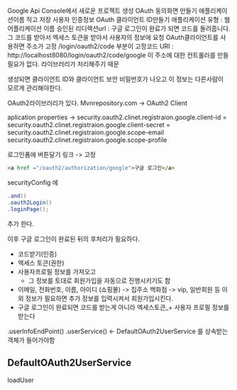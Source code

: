 ## 
Google Api Console에서 새로운 프로젝트 생성
OAuth 동의화면
만들기
애플리케이션이름 적고 저장
사용자 인증정보
OAuth 클라이언트 ID만들기
	애플리케이션 유형 : 웹 어플리케이션
	이름
	승인된 리디렉션url : 구글 로그인이 완료가 되면 코드를 돌려줍니다. 그 코드를 받아서 엑세스 토큰을 받아서 사용자의 정보에 요청
	OAuth클라이언트를 사용하면 주소가 고정
	/login/oauth2/code 부분이 고정코드
	URI : http://localhost8080/login/oauth2/code/google
	이 주소에 대한 컨트롤러를 만들 필요가 없다. 라이브러리가 처리해주기 때문
	
생성되면 클라이언트 ID와 클라이언트 보안 비밀번호가 나오고 이 정보는 다른사람이 모르게 관리해야한다.

OAuth2라이브러리가 있다.
Mvnrepository.com -> OAuth2 Client

aplication properties -> security.oauth2.clinet.registraion.google.client-id = 
security.oauth2.clinet.registraion.google.client-secret =
security.oauth2.clinet.registraion.google.scope-email
security.oauth2.clinet.registraion.google.scope-profile

로그인폼에 버튼달기
링크 -> 고정
``` html
<a href ="/oauth2/authorization/google">구글 로그인</a>
```

securityConfig 에
``` java
.and()
.oauth2Login()
.loginPage();
```

추가 한다.


 이후 구글 로그인이 완료된 뒤의 후처리가 필요하다.
 - 코드받기(인증)
 - 엑세스 토큰(권한)
 - 사용자프로필 정보를 가져오고
	 - 그 정보를 토대로 회원가입을 자동으로 진행시키기도 함
 - 이메일, 전화번호, 이름, 아이디 (쇼핑몰) -> 집주소 백화점 -> vip, 일반회원 등 이외 정보가 필요하면 추가 정보를 입력시켜서 회원가입시킨다.
- 구글 로그인이 완료되면 코드를 받는게 아니라 엑세스토큰_+ 사용자 프로필 정보를 받는다


.userInfoEndPoint()
.userService() <-
DefaultOAuth2UserService 를 상속받는 객체가 들어가야함


## DefaultOAuth2UserService
loadUser